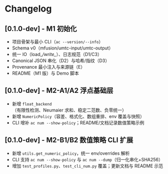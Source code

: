 # Changelog

## [0.1.0-dev] - M1 初始化
- 项目骨架与最小 CLI（`ac --version/--info`）
- Schema v0（mfusion/umtc-input/umtc-output）
- 统一 IO（load_*/write_*）、日志规范（D1/C3）
- Canonical JSON 串化（D2）与哈希/指纹（D3）
- Provenance 最小注入与来源链（E）
- README（M1 版）与 Demo 脚本
## [0.1.0-dev] - M2-A1/A2 浮点基础层
- 新增 `float_backend`（有限性检测、Neumaier 求和、稳定二范数、负零统一）
- 新增 `NumericPolicy`（容差、格式化、数组重排、env 覆盖与快照）
- CLI 增补 `ac num --show-policy`；README/文档记录数值策略示例
## [0.1.0-dev] - M2-B1/B2 数值策略 CLI 扩展
- 新增 `utils.get_numeric_policy`，统一 env/overrides 解析
- CLI 支持 `ac num --show-policy` 与 `ac num --dump`（归一化串化+SHA256）
- 增加 `test_profiles.py`、`test_cli_num.py` 覆盖；更新文档与 README 示范

